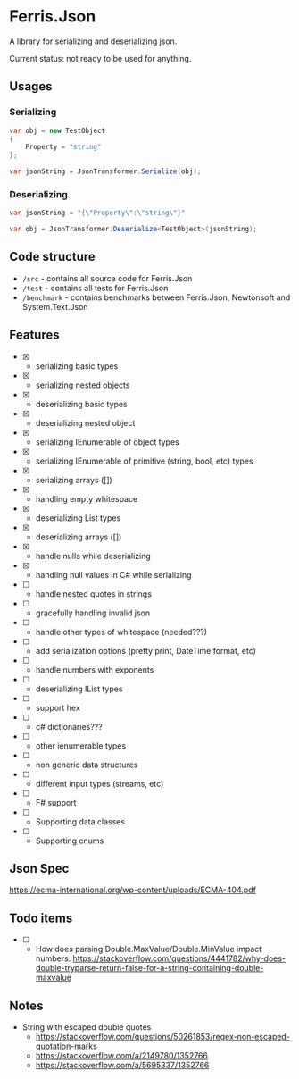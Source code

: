 # Ferris.Json

A library for serializing and deserializing json.

Current status: not ready to be used for anything.

## Usages

### Serializing
```csharp
var obj = new TestObject
{
    Property = "string"
};

var jsonString = JsonTransformer.Serialize(obj);
```

### Deserializing
```csharp
var jsonString = "{\"Property\":\"string\"}"

var obj = JsonTransformer.Deserialize<TestObject>(jsonString);
```

## Code structure

* `/src` - contains all source code for Ferris.Json
* `/test` - contains all tests for Ferris.Json
* `/benchmark` - contains benchmarks between Ferris.Json, Newtonsoft and System.Text.Json

## Features

- [x] - serializing basic types
- [x] - serializing nested objects
- [x] - deserializing basic types
- [x] - deserializing nested object
- [x] - serializing IEnumerable of object types
- [x] - serializing IEnumerable of primitive (string, bool, etc) types
- [x] - serializing arrays ([])
- [x] - handling empty whitespace
- [x] - deserializing List<T> types
- [x] - deserializing arrays ([])
- [x] - handle nulls while deserializing
- [x] - handling null values in C# while serializing
- [ ] - handle nested quotes in strings
- [ ] - gracefully handling invalid json
- [ ] - handle other types of whitespace (needed???)
- [ ] - add serialization options (pretty print, DateTime format, etc)
- [ ] - handle numbers with exponents
- [ ] - deserializing IList<T> types
- [ ] - support hex
- [ ] - c# dictionaries???
- [ ] - other ienumerable types
- [ ] - non generic data structures
- [ ] - different input types (streams, etc)
- [ ] - F# support
- [ ] - Supporting data classes
- [ ] - Supporting enums

## Json Spec

https://ecma-international.org/wp-content/uploads/ECMA-404.pdf

## Todo items

- [ ] - How does parsing Double.MaxValue/Double.MinValue impact numbers: https://stackoverflow.com/questions/4441782/why-does-double-tryparse-return-false-for-a-string-containing-double-maxvalue

## Notes

* String with escaped double quotes 
  * https://stackoverflow.com/questions/50261853/regex-non-escaped-quotation-marks
  * https://stackoverflow.com/a/2149780/1352766
  * https://stackoverflow.com/a/5695337/1352766